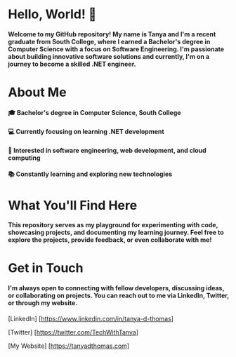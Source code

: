
# Hello, World! 👋

####     Welcome to my GitHub repository! My name is Tanya and I'm a recent graduate from South College, where I earned a Bachelor's degree in Computer Science with a focus on Software Engineering. I'm passionate about building innovative software solutions and currently, I'm on a journey to become a skilled .NET engineer.

# About Me
#### 🎓 Bachelor's degree in Computer Science, South College

#### 💻 Currently focusing on learning .NET development

#### 🌟 Interested in software engineering, web development, and cloud computing

#### 📚 Constantly learning and exploring new technologies

# What You'll Find Here
#### This repository serves as my playground for experimenting with code, showcasing projects, and documenting my learning journey. Feel free to explore the projects, provide feedback, or even collaborate with me!

# Get in Touch
#### I'm always open to connecting with fellow developers, discussing ideas, or collaborating on projects. You can reach out to me via LinkedIn, Twitter, or through my website.

[LinkedIn] [https://www.linkedin.com/in/tanya-d-thomas] 

[Twitter] [https://twitter.com/TechWithTanya]

[My Website] [https://tanyadthomas.com]

